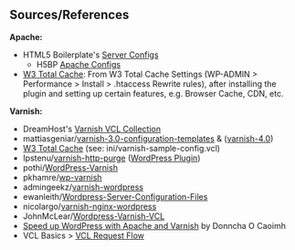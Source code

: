 ## Sources/References

**Apache:**

- HTML5 Boilerplate's [Server Configs](https://github.com/h5bp/server-configs)
	- H5BP [Apache Configs](https://github.com/h5bp/server-configs-apache)
- [W3 Total Cache](https://wordpress.org/plugins/w3-total-cache/): From W3 Total Cache Settings (WP-ADMIN > Performance > Install > .htaccess Rewrite rules), after installing the plugin and setting up certain features, e.g. Browser Cache, CDN, etc.

**Varnish:**

- DreamHost's [Varnish VCL Collection](https://github.com/dreamhost/varnish-vcl-collection)
- mattiasgeniar/[varnish-3.0-configuration-templates](https://github.com/mattiasgeniar/varnish-3.0-configuration-templates) & ([varnish-4.0](https://github.com/mattiasgeniar/varnish-4.0-configuration-templates))
- [W3 Total Cache](https://wordpress.org/plugins/w3-total-cache/) (see: ini/varnish-sample-config.vcl)
- Ipstenu/[varnish-http-purge](https://github.com/Ipstenu/varnish-http-purge) ([WordPress Plugin](http://wordpress.org/plugins/varnish-http-purge/))
- pothi/[WordPress-Varnish](https://github.com/pothi/WordPress-Varnish)
- pkhamre/[wp-varnish](https://github.com/pkhamre/wp-varnish)
- admingeekz/[varnish-wordpress](https://github.com/admingeekz/varnish-wordpress)
- ewanleith/[Wordpress-Server-Configuration-Files](https://github.com/ewanleith/Wordpress-Server-Configuration-Files)
- nicolargo/[varnish-nginx-wordpress](https://github.com/nicolargo/varnish-nginx-wordpress)
- JohnMcLear/[Wordpress-Varnish-VCL](https://github.com/JohnMcLear/Wordpress-Varnish-VCL)
- [Speed up WordPress with Apache and Varnish](http://ocaoimh.ie/2011/08/09/speed-up-wordpress-with-apache-and-varnish/) by Donncha O Caoimh
- VCL Basics > [VCL Request Flow](https://www.varnish-software.com/static/book/VCL_Basics.html#vcl-request-flow)